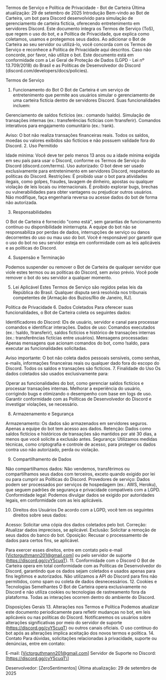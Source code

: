 Termos de Serviço e Política de Privacidade - Bot de Carteira
Última atualização: 29 de setembro de 2025
Introdução
Bem-vindo ao Bot de Carteira, um bot para Discord desenvolvido para simulação de gerenciamento de carteira fictícia, oferecendo entretenimento em servidores Discord. Este documento integra os Termos de Serviço (ToS), que regem o uso do bot, e a Política de Privacidade, que explica como coletamos, usamos e protegemos seus dados.
Ao adicionar o Bot de Carteira ao seu servidor ou utilizá-lo, você concorda com os Termos de Serviço e reconhece a Política de Privacidade aqui descritos. Caso não concorde, por favor, não utilize o bot. Este documento está em conformidade com a Lei Geral de Proteção de Dados (LGPD - Lei nº 13.709/2018) do Brasil e as Políticas de Desenvolvedor do Discord (discord.com/developers/docs/policies).

Termos de Serviço
1. Funcionamento do Bot
O Bot de Carteira é um serviço de entretenimento que permite aos usuários simular o gerenciamento de uma carteira fictícia dentro de servidores Discord. Suas funcionalidades incluem:

Gerenciamento de saldos fictícios (ex.: comando !saldo).
Simulação de transações internas (ex.: transferências fictícias com !transferir).
Comandos interativos para engajamento comunitário (ex.: !rank).

Aviso: O bot não realiza transações financeiras reais. Todos os saldos, moedas ou valores exibidos são fictícios e não possuem validade fora do Discord.
2. Uso Permitido

Idade mínima: Você deve ter pelo menos 13 anos ou a idade mínima exigida em seu país para usar o Discord, conforme os Termos de Serviço do Discord (discord.com/terms).
Uso autorizado: O bot deve ser usado exclusivamente para entretenimento em servidores Discord, respeitando as políticas do Discord.
Restrições:
É proibido usar o bot para atividades ilegais, como golpes, fraudes, lavagem de dinheiro, apostas ou qualquer violação de leis locais ou internacionais.
É proibido explorar bugs, brechas ou vulnerabilidades para obter vantagens ou prejudicar outros usuários.
Não modifique, faça engenharia reversa ou acesse dados do bot de forma não autorizada.



3. Responsabilidades

O Bot de Carteira é fornecido "como está", sem garantias de funcionamento contínuo ou disponibilidade ininterrupta.
A equipe do bot não se responsabiliza por perdas de dados, interrupções de serviço ou danos decorrentes do uso ou mau uso do bot.
Você é responsável por garantir que o uso do bot no seu servidor esteja em conformidade com as leis aplicáveis e as políticas do Discord.

4. Suspensão e Terminação

Podemos suspender ou remover o Bot de Carteira de qualquer servidor que viole estes termos ou as políticas do Discord, sem aviso prévio.
Você pode remover o bot do seu servidor a qualquer momento.

5. Lei Aplicável
Estes Termos de Serviço são regidos pelas leis da República do Brasil. Qualquer disputa será resolvida nos tribunais competentes de [Armação dos Buzios/Rio de Janeiro, RJ].

Política de Privacidade
6. Dados Coletados
Para oferecer suas funcionalidades, o Bot de Carteira coleta os seguintes dados:

Identificadores do Discord: IDs de usuário, servidor e canal para processar comandos e identificar interações.
Dados de uso: Comandos executados (ex.: !saldo, !transferir), saldos fictícios e histórico de transações internas (ex.: transferências fictícias entre usuários).
Mensagens processadas: Apenas mensagens que acionam comandos do bot, como !saldo, para executar as funcionalidades solicitadas.

Aviso importante: O bot não coleta dados pessoais sensíveis, como senhas, e-mails, informações financeiras reais ou qualquer dado fora do escopo do Discord. Todos os saldos e transações são fictícios.
7. Finalidade do Uso
Os dados coletados são usados exclusivamente para:

Operar as funcionalidades do bot, como gerenciar saldos fictícios e processar transações internas.
Melhorar a experiência do usuário, corrigindo bugs e otimizando o desempenho com base em logs de uso.
Garantir conformidade com as Políticas de Desenvolvedor do Discord e investigar violações, se necessário.

8. Armazenamento e Segurança

Armazenamento: Os dados são armazenados em servidores seguros. Apenas a equipe do bot tem acesso aos dados.
Retenção: Dados como saldos fictícios e históricos de transações são mantidos por até 30 dias, a menos que você solicite a exclusão antes.
Segurança: Utilizamos medidas técnicas, como criptografia e controle de acesso, para proteger os dados contra uso não autorizado, perda ou violação.

9. Compartilhamento de Dados

Não compartilhamos dados: Não vendemos, transférimos ou compartilhamos seus dados com terceiros, exceto quando exigido por lei ou para cumprir as Políticas do Discord.
Provedores de serviço: Dados podem ser processados por serviços de hospedagem (ex.: AWS, Heroku), que seguem padrões de segurança e privacidade compatíveis com a LGPD.
Conformidade legal: Podemos divulgar dados se exigido por autoridades legais, em conformidade com as leis aplicáveis.

10. Direitos dos Usuários
De acordo com a LGPD, você tem os seguintes direitos sobre seus dados:

Acesso: Solicitar uma cópia dos dados coletados pelo bot.
Correção: Atualizar dados imprecisos, se aplicável.
Exclusão: Solicitar a remoção de seus dados do banco do bot.
Oposição: Recusar o processamento de dados para certos fins, se aplicável.

Para exercer esses direitos, entre em contato pelo e-mail [Victorguthmann201@gmail.com] ou pelo servidor de suporte (https://discord.gg/cyY5cuqT).
11. Conformidade com o Discord
O Bot de Carteira opera em total conformidade com as Políticas de Desenvolvedor do Discord, garantindo que os dados sejam coletados e usados apenas para fins legítimos e autorizados. Não utilizamos a API do Discord para fins não permitidos, como spam ou coleta de dados desnecessários.
12. Cookies e Tecnologias Semelhantes
O Bot de Carteira opera exclusivamente no Discord e não utiliza cookies ou tecnologias de rastreamento fora da plataforma. Todas as interações ocorrem dentro do ambiente do Discord.

Disposições Gerais
13. Alterações nos Termos e Política
Podemos atualizar este documento periodicamente para refletir mudanças no bot, em leis aplicáveis ou nas políticas do Discord. Notificaremos os usuários sobre alterações significativas por meio do servidor de suporte (https://discord.gg/cyY5cuqT) ou outros canais oficiais. O uso contínuo do bot após as alterações implica aceitação dos novos termos e política.
14. Contato
Para dúvidas, solicitações relacionadas à privacidade, suporte ou denúncias, entre em contato:

E-mail: [Victorguthmann201@gmail.com]
Servidor de Suporte no Discord: [https://discord.gg/cyY5cuqT\]

Desenvolvedor: [ZeroSentimentos] Última atualização: 29 de setembro de 2025
 
 
